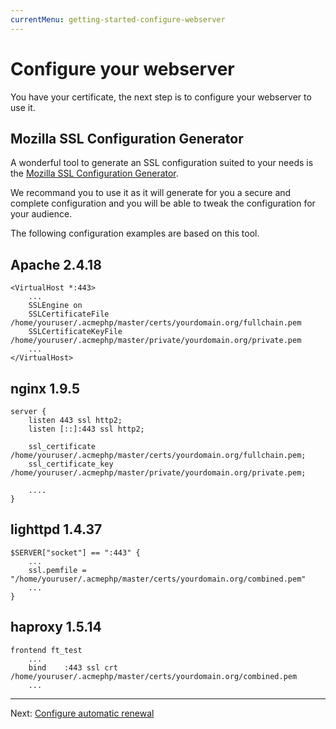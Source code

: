 ```yaml
---
currentMenu: getting-started-configure-webserver
---
```


# Configure your webserver

You have your certificate, the next step is to configure your webserver to use it.

## Mozilla SSL Configuration Generator

A wonderful tool to generate an SSL configuration suited to your needs is the
[Mozilla SSL Configuration Generator](https://mozilla.github.io/server-side-tls/ssl-config-generator/).

We recommand you to use it as it will generate for you a secure and complete configuration and
you will be able to tweak the configuration for your audience.

The following configuration examples are based on this tool.

## Apache 2.4.18

```
<VirtualHost *:443>
    ...
    SSLEngine on
    SSLCertificateFile      /home/youruser/.acmephp/master/certs/yourdomain.org/fullchain.pem
    SSLCertificateKeyFile   /home/youruser/.acmephp/master/private/yourdomain.org/private.pem
    ...
</VirtualHost>
```

## nginx 1.9.5

```
server {
    listen 443 ssl http2;
    listen [::]:443 ssl http2;

    ssl_certificate /home/youruser/.acmephp/master/certs/yourdomain.org/fullchain.pem;
    ssl_certificate_key /home/youruser/.acmephp/master/private/yourdomain.org/private.pem;
    
    ....
}
```

## lighttpd 1.4.37

```
$SERVER["socket"] == ":443" {
    ...
    ssl.pemfile = "/home/youruser/.acmephp/master/certs/yourdomain.org/combined.pem"
    ...
}
```

## haproxy 1.5.14

```
frontend ft_test
    ...
    bind    :443 ssl crt /home/youruser/.acmephp/master/certs/yourdomain.org/combined.pem
    ...
```

---------------------------------------------------------------------

Next: [Configure automatic renewal](/documentation/getting-started/4-automatic-renewal.html)
